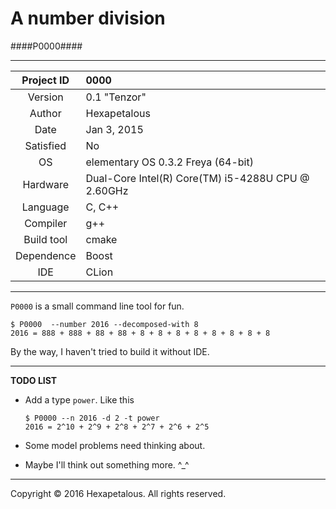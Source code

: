 A number division
================
####P0000####

****************

|Project ID |0000           |
|:---------:|:--------------|
|Version    |0.1 "Tenzor"   |
|Author     |Hexapetalous   |
|Date       |Jan 3, 2015    |
|Satisfied  |No             |
|OS         |elementary OS 0.3.2 Freya (64-bit)                 |
|Hardware   |Dual-Core Intel(R) Core(TM) i5-4288U CPU @ 2.60GHz  |
|Language   |C, C++         |
|Compiler   |g++            |
|Build tool |cmake          |
|Dependence |Boost          |
|IDE        |CLion          |

****************

`P0000` is a small command line tool for fun.

    $ P0000  --number 2016 --decomposed-with 8
    2016 = 888 + 888 + 88 + 88 + 8 + 8 + 8 + 8 + 8 + 8 + 8 + 8

By the way, I haven't tried to build it without IDE.

****************

**TODO LIST**

-   Add a type `power`. Like this

        $ P0000 --n 2016 -d 2 -t power
        2016 = 2^10 + 2^9 + 2^8 + 2^7 + 2^6 + 2^5

-   Some model problems need thinking about.
-   Maybe I'll think out something more. ^_^

****************

Copyright &copy; 2016 Hexapetalous. All rights reserved.